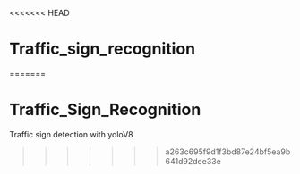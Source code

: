 <<<<<<< HEAD
# Traffic_sign_recognition
=======
# Traffic_Sign_Recognition
Traffic sign detection with yoloV8 
>>>>>>> a263c695f9d1f3bd87e24bf5ea9b641d92dee33e

